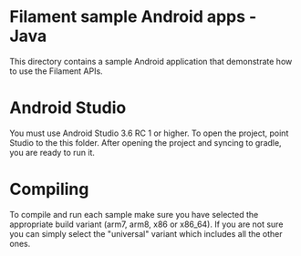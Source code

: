 # Filament sample Android apps - Java

This directory contains a sample Android application that demonstrate how to use the Filament APIs.

# Android Studio
You must use Android Studio 3.6 RC 1 or higher. To open the project, point Studio to the this folder. After opening the project and syncing to gradle, you are ready to run it.

# Compiling
To compile and run each sample make sure you have selected the appropriate build variant (arm7, arm8, x86 or x86_64). If you are not sure you can simply select the "universal" variant which includes all the other ones.
